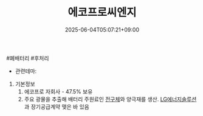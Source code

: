 ﻿---
title: "에코프로씨엔지"
date: 2025-06-04T05:07:21+09:00
lastmod: 2025-06-04T05:07:21+09:00
type: docs
sidebar:
  open: true
weight: 14
---
<div style="display:none">
  <meta property="article:published_time" content="2025-06-03T20:07:21Z" />
  <meta property="article:modified_time" content="2025-06-03T20:07:21Z" />
</div>
#폐배터리 #후처리 

- 관련테마: 

1. 기본정보
	1. 에코프로  자회사 - 47.5% 보유
	2. 주요 광물을 추출해 배터리 주원료인 [전구체](/industry-study/전구체/)와 양극재를 생산. [LG에너지솔루션](/industry-study/lg에너지솔루션/)과 장기공급계약 맺은 바 있음
